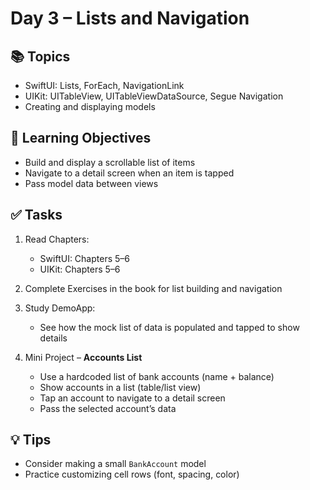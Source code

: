 # Day 3 – Lists and Navigation

## 📚 Topics
- SwiftUI: Lists, ForEach, NavigationLink
- UIKit: UITableView, UITableViewDataSource, Segue Navigation
- Creating and displaying models

## 🧠 Learning Objectives
- Build and display a scrollable list of items
- Navigate to a detail screen when an item is tapped
- Pass model data between views

## ✅ Tasks
1. Read Chapters:
   - SwiftUI: Chapters 5–6
   - UIKit: Chapters 5–6

2. Complete Exercises in the book for list building and navigation

3. Study DemoApp:
   - See how the mock list of data is populated and tapped to show details

4. Mini Project – **Accounts List**
   - Use a hardcoded list of bank accounts (name + balance)
   - Show accounts in a list (table/list view)
   - Tap an account to navigate to a detail screen
   - Pass the selected account’s data

## 💡 Tips
- Consider making a small `BankAccount` model
- Practice customizing cell rows (font, spacing, color)
